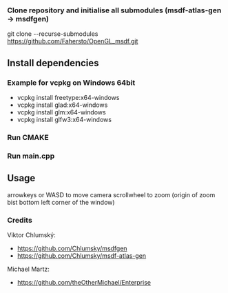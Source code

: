 
### Clone repository and initialise all submodules (msdf-atlas-gen -> msdfgen)
git clone --recurse-submodules https://github.com/Fahersto/OpenGL_msdf.git

## Install dependencies
### Example for vcpkg on Windows 64bit
- vcpkg install freetype:x64-windows
- vcpkg install glad:x64-windows
- vcpkg install glm:x64-windows
- vcpkg install glfw3:x64-windows

### Run CMAKE

### Run main.cpp



## Usage

arrowkeys or WASD to move camera
scrollwheel to zoom (origin of zoom bist bottom left corner of the window)


### Credits
Viktor Chlumský:
- https://github.com/Chlumsky/msdfgen
- https://github.com/Chlumsky/msdf-atlas-gen

Michael Martz:
- https://github.com/theOtherMichael/Enterprise
